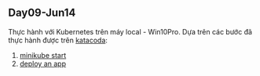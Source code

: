 ## Day09-Jun14
Thực hành với Kubernetes trên máy local - Win10Pro. Dựa trên các bước đã thực hành được trên [katacoda](https://github.com/smoothkt4951/kubernetes-notebook/tree/main/Day7-Jun-10):
1. [minikube start](https://github.com/smoothkt4951/kubernetes-notebook/tree/main/Day09-Jun-14/minikube-start)
2. [deploy an app](https://github.com/smoothkt4951/kubernetes-notebook/tree/main/Day09-Jun-14/deploy-an-app)
